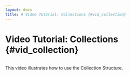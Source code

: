 ```yaml
---
layout: docs
title: # Video Tutorial: Collections {#vid_collection}
---
```


# Video Tutorial: Collections {#vid_collection}

![]()

This video illustrates how to use the Collection Structure.

